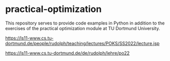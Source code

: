 # practical-optimization

This repository serves to provide code examples in Python in addition to the exercises of the practical optimization module at TU Dortmund University.

https://ls11-www.cs.tu-dortmund.de/people/rudolph/teaching/lectures/POKS/SS2022/lecture.jsp

https://ls11-www.cs.tu-dortmund.de/de/rudolph/lehre/po22


